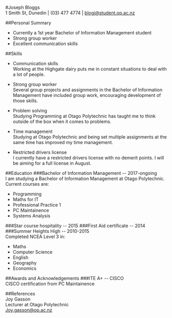 #Joseph Bloggs  
1 Smith St, Dunedin | (03) 477 4774 | blogj@student.op.ac.nz

##Personal Summary
* Currently a 1st year Bachelor of Information Management student
* Strong group worker
* Excellent communication skills
  
##Skills
* Communication skills  
Working at the Highgate dairy puts me in constant situations to deal with a lot of people.  
  
* Strong group worker  
Several group projects and assignments in the Bachelor of Information Management have included group work, encouraging development of those skills.
  
* Problem solving  
Studying Programming at Otago Polytechnic has taught me to think outside of the box when it comes to problems.  
  
* Time management  
Studying at Otago Polytechnic and being set multiple assignments at the same time has improved my time management.  
  
* Restricted drivers license  
I currently have a restricted drivers license with no demerit points. I will be aiming for a full license in August.

##Education
###Bachelor of Information Management -- 2017-ongoing  
I am studying a Bachelor of Information Management at Otago Polytechnic.  
Current courses are:
* Programming  
* Maths for IT  
* Professional Practice 1  
* PC Maintainence  
* Systems Analysis  
  
###Star course hospitality -- 2015 
###First Aid certificate -- 2014    
###Summer Heights High -- 2010-2015  
Completed NCEA Level 3 in:  
* Maths  
* Computer Science  
* English  
* Geography  
* Economics  

##Awards and Acknowledgements
###ITE A+ -- CISCO  
CISCO certification from PC Maintainence  

##References  
Joy Gasson  
Lecturer at Otago Polytechnic  
Joy.gasson@op.ac.nz
